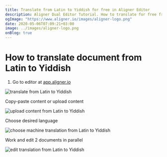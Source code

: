 ```yaml
---
title: Translate from Latin to Yiddish for free in Aligner Editor
description: Aligner Dual Editor Tutorial. How to translate for free from Latin to Yiddish. Aligner is multilingual document management platform. 
ogImage: "https://www.aligner.io/images/aligner-logo.png"
date: 2020-05-06T07:09:21+03:00
image: ../images/aligner-logo.png
onBlog: true
---
```


# How to translate document from Latin to Yiddish

1. Go to editor at [app.aligner.io](https://app.aligner.io "Aligner App web page")

![translate from Latin to Yiddish](../aligner-blank-editor.png "translate from Latin to Yiddish")

Copy-paste content or upload content

![upload content from Latin to Yiddish](../aligner-uploaded-document.png "upload content from Latin to Yiddish")

Choose desired language

![choose machine translation from Latin to Yiddish](../aligner-language-dropdown.png "choose machine translation from Latin to Yiddish")

Work and edit 2 documents in parallel

![edit translation from Latin to Yiddish](../aligner-double-sitded-editor.png "edit translation from Latin to Yiddish")


